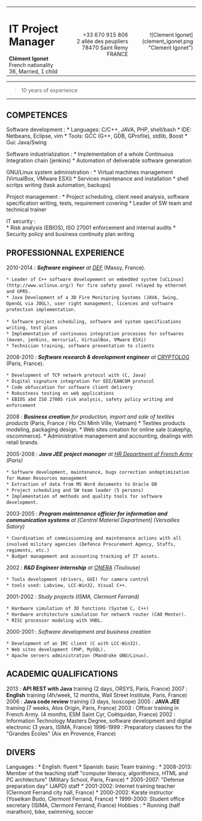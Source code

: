 <table width="100%">
	<tr>
		<td style="vertical-align:top;" align="left">
			<h1>IT Project Manager</h1>
			<b>Clément Igonet</b> <br/>
			French nationality<br>
			36, Married, 1 child<br/>
		</td>
		<td style="vertical-align:middle;" align="right" width="36%">
			<clement@igonet.fr> <br/>
			+33 670 915 806 <br/>
			2 allée des peupliers <br/>
			78470 Saint Remy<br/>
			FRANCE<br/>
		</td>
		<td align="right">![Clement Igonet](clement_igonet.png "Clement Igonet")</td>
	</tr>
</table>

----

>  10 years of experience

----

COMPETENCES
--------------------

Software development
:	* Languages: C/C++, JAVA, PHP, shell/bash
    * IDE: Netbeans, Eclipse, vim
	* Tools: GCC (G++, GDB, GProfile), stdlib, Boost
	* Gui: Java/Swing

Software industrialization
:   * Implementation of a whole Continuous Integration chain (jenkins)
    * Automation of deliverable software generation


GNU/Linux system administration
:	* Virtual machines management (VirtualBox, VMware ESXi)
	* Services maintenance and installation
	* shell scritps writing (task automation, backups)

Project management
:	* Project scheduling, client need analysis, software specification writing, tests, requirement covering
	* Leader of SW team and technical trainer

IT security
:	
	* Risk analysis (EBIOS), ISO 27001 enforcement and internal audits
	* Security policy and business continuity plan writing

PROFESSIONNAL EXPERIENCE
--------------------

2010-2014
:   ***Software engineer** at [DEF](http://def-online.com)*
	(Massy, France).

	* Leader of C++ software developement on embedded system [uCLinux](http://www.uclinux.org/) for fire safety panel relayed by ethernet and GPRS.
	* Java Development of a 3D Fire Monitoring Systems (JAVA, Swing, OpenGL via JOGL), user right management, licences and software protection implementation.

	* Software project scheduling, software and system specifications writing, test plans
	* Implementation of continuous integration processes for softwares (maven, jenkins, mercurial, VirtualBox, VMware ESXi)
	* Technician training, software presentation to clients

2008-2010
:	***Software research & development engineer** at [CRYPTOLOG](http://www.cryptolog.com)* (Paris, France).

	* Development of TCP network protocol with (C, Java)
	* Digital signature integration for EDI/EANCOM protocol
	* Code obfuscation for software client delivery
	* Robustness testing on web applications
	* EBIOS abd ISO 27005 risk analysis, safety policy writing and enforcement

2008
:	***Business creation** for production, import and sale of textiles products* (Paris, France / Ho Chi Minh Ville, Vietnam)
	* Textiles products modeling, packaging design.
	* Web sites creation for online sale (cakephp, oscommerce).
	* Administrative management and accounting, dealings with retail brands.

2005-2008
:	***Java JEE project manager** at [HR Department of French Army](http://www.defense.gouv.fr/english/portail-defense) (Paris)*

	* Software development, maintenance, bugs correction andoptimization for Human Resources management
	* Extraction of data from MS Word documents to Oracle DB
	* Project scheduling and SW team leader (5 persons)
	* Implementation of methods and quality tools for software development.

2003-2005
:	***Program maintenance officier for information and communication systems** at [Central Materiel Department] (Versailles Satory)*

	* Coordination of commissionning and maintenance actions with all involved military agencies (Defence Procurement Agency, Staffs, regiments, etc.)
	* Budget management and accounting tracking of IT assets.

2002
:	***R&D Engineer internship** at [ONERA](http://www.onera.fr/en/our-centers/toulouse) (Toulouse)*

	* Tools development (drivers, GUI) for camera control
	* tools used: Labview, LCC-Win32, Visual C++.

2001-2002
:	*Study projects (ISMA, Clermont Ferrand)*

	* Hardware simulation of 3D functions (System C, C++)
	* Hardware architecture simulation for network router (CAO Mentor).
	* RISC processor modeling with VHDL.

2000-2001
:	*Software development and business creation*

	* Development of an IRC client (C with LCC-Win32).
	* Web sites development (PHP, MySQL).
	* Apache servers administration (Mandrake GNU/Linux).

ACADEMIC QUALIFICATIONS
--------------------

2013
:	**API REST with Java** training (2 days, ORSYS, Paris, France)
2007
:	**English** training (4h/week, 12 months, Wall Street Institute, Paris, France)
2006
:	**Java code review** training (3 days, Isoscope)
2005
:	**JAVA JEE** training (7 weeks, Atos Origin, Paris, France)
2003
:	Officer training in French Army. (4 months, ESM Saint Cyr, Coëtquidan, France)
2002
:	Information Technology Masters Degree, software development and digital electronic (3 years, ISIMA, France)
1996-1999
:	Preparatory classes for the "Grandes Écoles" (Aix en Provence, France)

DIVERS
--------------------

Languages
:	* English: fluent
	* Spanish: basic
Team training
:	* 2008-2013: Member of the teaching staff "computer literacy, algorithmics, HTML and PC architecture" (Military School, Paris, France)
	* 2005-2007: "Defense preparation day" (JAPD) staff
	* 2001-2002: Internet training teacher (Clermont Ferrand city hall, France)
	* 2000-2002: Karate instructor (Yoseikan Budo, Clermont Ferrand, France)
	* 1999-2000: Student office secretary (ISIMA, Clermont Ferrand, France)
Hobbies
:	* Running (half marathon), bike, swimming, soccer

